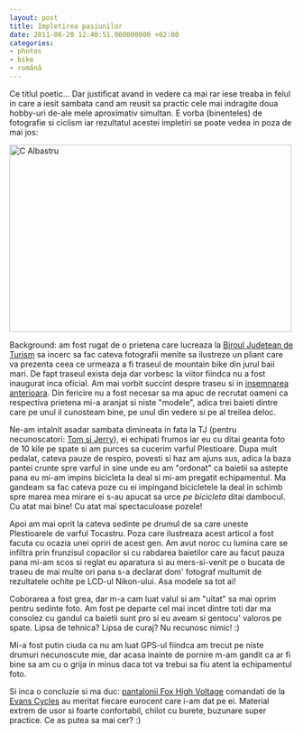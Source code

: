 ```yaml
---
layout: post
title: Impletirea pasiunilor
date: 2011-06-20 12:40:51.000000000 +02:00
categories:
- photos
- bike
- română
---
```

Ce titlul poetic... Dar justificat avand in vedere ca mai rar iese treaba in felul in care a iesit sambata cand am reusit sa practic cele mai indragite doua hobby-uri de-ale mele aproximativ simultan. E vorba (binenteles) de fotografie si ciclism iar rezultatul acestei impletiri se poate vedea in poza de mai jos:

<a href="http://www.flickr.com/photos/janos/5849617428/" title="C Albastru by János Rusiczki, on Flickr"><img src="http://farm3.static.flickr.com/2722/5849617428_a7d119f79c.jpg" width="500" height="332" alt="C Albastru"></a>

Background: am fost rugat de o prietena care lucreaza la <a href="http://www.visitmaramures.ro/">Biroul Judetean de Turism</a> sa incerc sa fac cateva fotografii menite sa ilustreze un pliant care va prezenta ceea ce urmeaza a fi traseul de mountain bike din jurul baii mari. De fapt traseul exista deja dar vorbesc la viitor fiindca nu a fost inaugurat inca oficial. Am mai vorbit succint despre traseu si in <a href="http://www.rusiczki.net/2011/06/09/technobicicleala/">insemnarea anterioara</a>. Din fericire nu a fost necesar sa ma apuc de recrutat oameni ca respectiva prietena mi-a aranjat si niste "modele", adica trei baieti dintre care pe unul il cunosteam bine, pe unul din vedere si pe al treilea deloc.

Ne-am intalnit asadar sambata dimineata in fata la TJ (pentru necunoscatori: <a href="https://foursquare.com/venue/7428736">Tom si Jerry</a>), ei echipati frumos iar eu cu ditai geanta foto de 10 kile pe spate si am purces sa cucerim varful Plestioare. Dupa mult pedalat, cateva pauze de respiro, povesti si haz am ajuns sus, adica la baza pantei crunte spre varful in sine unde eu am "ordonat" ca baietii sa astepte pana eu mi-am impins bicicleta la deal si mi-am pregatit echipamentul. Ma gandeam sa fac cateva poze cu ei impingand bicicletele la deal in schimb spre marea mea mirare ei s-au apucat sa urce <em>pe bicicleta</em> ditai dambocul. Cu atat mai bine! Cu atat mai spectaculoase pozele!

Apoi am mai oprit la cateva sedinte pe drumul de sa care uneste Plestioarele de varful Tocastru. Poza care ilustreaza acest articol a fost facuta cu ocazia unei opriri de acest gen. Am avut noroc cu lumina care se infiltra prin frunzisul copacilor si cu rabdarea baietilor care au facut pauza pana mi-am scos si reglat eu aparatura si au mers-si-venit pe o bucata de traseu de mai multe ori pana s-a declarat dom' fotograf multumit de rezultatele ochite pe LCD-ul Nikon-ului. Asa modele sa tot ai!

Coborarea a fost grea, dar m-a cam luat valul si am "uitat" sa mai oprim pentru sedinte foto. Am fost pe departe cel mai incet dintre toti dar ma consolez cu gandul ca baietii sunt pro si eu aveam si gentocu' valoros pe spate. Lipsa de tehnica? Lipsa de curaj? Nu recunosc nimic! :)

Mi-a fost putin ciuda ca nu am luat GPS-ul fiindca am trecut pe niste drumuri necunoscute mie, dar acasa inainte de pornire m-am gandit ca ar fi bine sa am cu o grija in minus daca tot va trebui sa fiu atent la echipamentul foto.

Si inca o concluzie si ma duc: <a href="https://content.rusiczki.net/2011/06/fox-clothing-high-voltage-short.jpg" class="fancybox">pantalonii Fox High Voltage</a> comandati de la <a href="http://www.evanscycles.com/">Evans Cycles</a> au meritat fiecare eurocent care i-am dat pe ei. Material extrem de usor si foarte confortabil, chilot cu burete, buzunare super practice. Ce as putea sa mai cer? :)
